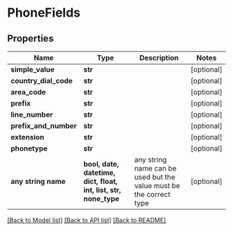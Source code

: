 # PhoneFields


## Properties
Name | Type | Description | Notes
------------ | ------------- | ------------- | -------------
**simple_value** | **str** |  | [optional] 
**country_dial_code** | **str** |  | [optional] 
**area_code** | **str** |  | [optional] 
**prefix** | **str** |  | [optional] 
**line_number** | **str** |  | [optional] 
**prefix_and_number** | **str** |  | [optional] 
**extension** | **str** |  | [optional] 
**phonetype** | **str** |  | [optional] 
**any string name** | **bool, date, datetime, dict, float, int, list, str, none_type** | any string name can be used but the value must be the correct type | [optional]

[[Back to Model list]](../README.md#documentation-for-models) [[Back to API list]](../README.md#documentation-for-api-endpoints) [[Back to README]](../README.md)


